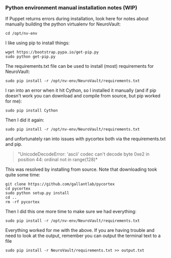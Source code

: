 ### Python environment manual installation notes (WIP)
If Puppet returns errors during installation, look here for notes about manually building the python virtualenv for NeuroVault:

    cd /opt/nv-env

I like using pip to install things:

    wget https://bootstrap.pypa.io/get-pip.py
    sudo python get-pip.py

The requirements.txt file can be used to install (most) requirements for NeuroVault:

    sudo pip install -r /opt/nv-env/NeuroVault/requirements.txt 

I ran into an error when it hit Cython, so I installed it manually (and if pip doesn't work you can download and compile from source, but pip worked for me):

    sudo pip install Cython

Then I did it again:

    sudo pip install -r /opt/nv-env/NeuroVault/requirements.txt 

and unfortunately ran into issues with pycortex both via the requirements.txt and pip.

> "UnicodeDecodeError: 'ascii' codec can't decode byte 0xe2 in position 44: ordinal not in range(128)*

This was resolved by installing from source.  Note that downloading took quite some time:

    git clone https://github.com/gallantlab/pycortex
    cd pycortex
    sudo python setup.py install
    cd ..
    rm -rf pycortex

Then I did this one more time to make sure we had everything:

    sudo pip install -r /opt/nv-env/NeuroVault/requirements.txt 

Everything worked for me with the above.  If you are having trouble and need to look at the output, remember you can output the terminal text to a file 

    sudo pip install -r NeuroVault/requirements.txt >> output.txt
